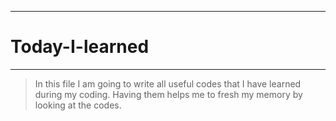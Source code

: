 ***
# Today-I-learned
***
> In this file I am going to write all useful codes that I have learned during my coding. Having them helps me to fresh my memory by looking at the codes.


